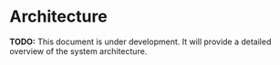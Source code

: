 # Architecture

**TODO:** This document is under development. It will provide a detailed overview of the system architecture.